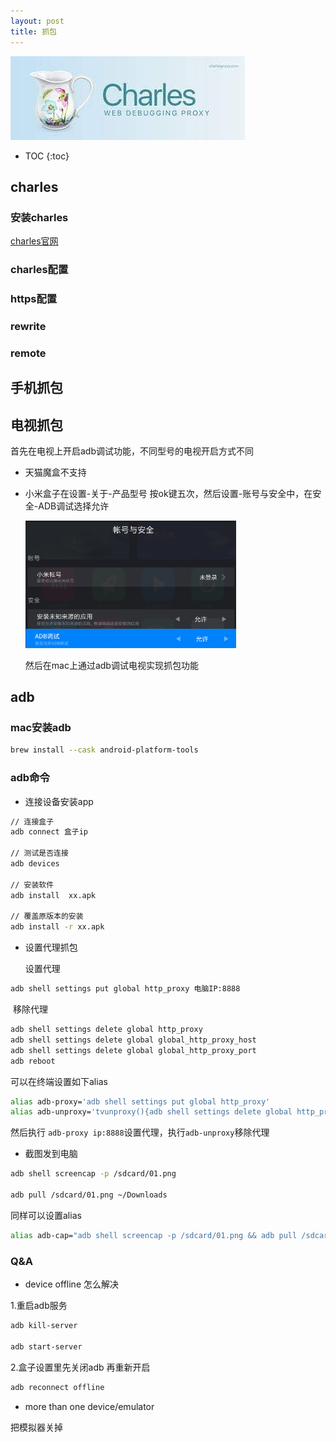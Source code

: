 ```yaml
---
layout: post
title: 抓包
---
```


![下载](../images/%E4%B8%8B%E8%BD%BD.jpeg)

* TOC
{:toc}

## charles

### 安装charles

[charles官网](https://www.charlesproxy.com/)

### charles配置

### https配置

### rewrite

### remote



## 手机抓包



## 电视抓包

首先在电视上开启adb调试功能，不同型号的电视开启方式不同

- 天猫魔盒不支持

- 小米盒子在设置-关于-产品型号 按ok键五次，然后设置-账号与安全中，在安全-ADB调试选择允许

  <img src="../images/image-20231127181343995.png" alt="image-20231127181343995" style="zoom: 33%;" />

  然后在mac上通过adb调试电视实现抓包功能


## adb

### mac安装adb


```sh
brew install --cask android-platform-tools
```

### adb命令

- 连接设备安装app

```sh
// 连接盒子
adb connect 盒子ip

// 测试是否连接
adb devices

// 安装软件
adb install  xx.apk

// 覆盖原版本的安装
adb install -r xx.apk
```

- 设置代理抓包

  设置代理

```sh
adb shell settings put global http_proxy 电脑IP:8888
```

​	移除代理

```sh
adb shell settings delete global http_proxy
adb shell settings delete global global_http_proxy_host
adb shell settings delete global global_http_proxy_port
adb reboot 
```

可以在终端设置如下alias

```sh
alias adb-proxy='adb shell settings put global http_proxy'
alias adb-unproxy='tvunproxy(){adb shell settings delete global http_proxy;adb shell settings delete global global_http_proxy_host;adb shell settings delete global global_http_proxy_port;adb reboot;};tvunproxy'
```

然后执行 `adb-proxy ip:8888`设置代理，执行`adb-unproxy`移除代理

- 截图发到电脑

```sh
adb shell screencap -p /sdcard/01.png

adb pull /sdcard/01.png ~/Downloads
```

同样可以设置alias

```sh
alias adb-cap="adb shell screencap -p /sdcard/01.png && adb pull /sdcard/01.png ~/Downloads"
```



### Q&A

- device offline 怎么解决

1.重启adb服务

```sh
adb kill-server

adb start-server
```



2.盒子设置里先关闭adb 再重新开启 

```sh
adb reconnect offline
```

- more than one device/emulator

把模拟器关掉

